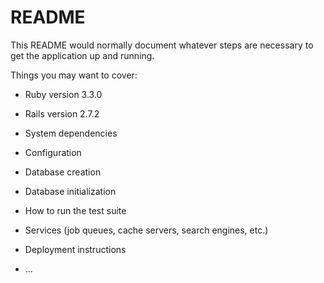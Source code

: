 # README

This README would normally document whatever steps are necessary to get the
application up and running.

Things you may want to cover:

* Ruby version
  3.3.0
* Rails version
  2.7.2

* System dependencies

* Configuration

* Database creation

* Database initialization

* How to run the test suite

* Services (job queues, cache servers, search engines, etc.)

* Deployment instructions

* ...

